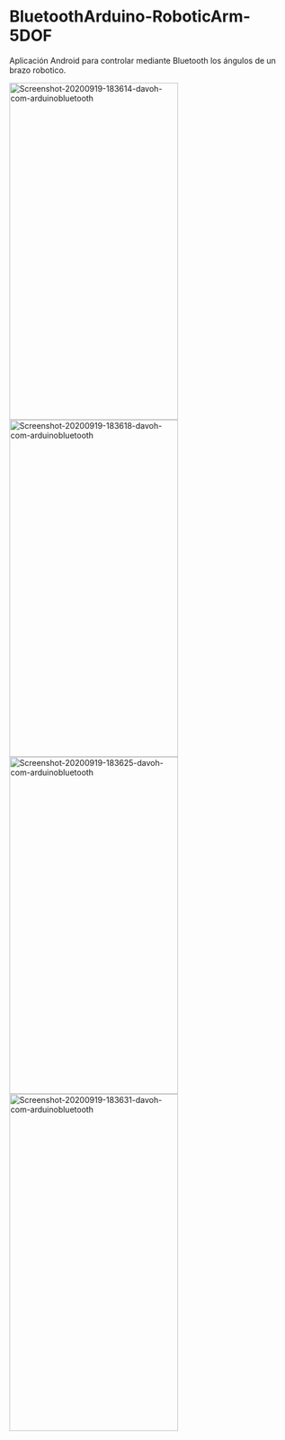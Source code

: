 # BluetoothArduino-RoboticArm-5DOF

Aplicación Android para controlar mediante Bluetooth los ángulos de un brazo robotico.

<img src="https://i.ibb.co/f03PKqV/Screenshot-20200919-183614-davoh-com-arduinobluetooth.jpg" alt="Screenshot-20200919-183614-davoh-com-arduinobluetooth" border="0"  width="300" height="600"/>

<img src="https://i.ibb.co/FbKdnzz/Screenshot-20200919-183618-davoh-com-arduinobluetooth.jpg" alt="Screenshot-20200919-183618-davoh-com-arduinobluetooth" border="0" width="300" height="600">

<img src="https://i.ibb.co/Qj5w3Ms/Screenshot-20200919-183625-davoh-com-arduinobluetooth.jpg" alt="Screenshot-20200919-183625-davoh-com-arduinobluetooth" border="0" width="300" height="600">

<img src="https://i.ibb.co/phpns2W/Screenshot-20200919-183631-davoh-com-arduinobluetooth.jpg" alt="Screenshot-20200919-183631-davoh-com-arduinobluetooth" border="0" width="300" height="600">



